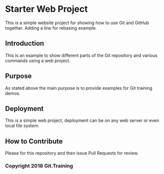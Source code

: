 # Starter Web Project

This is a simple website project for showing how to use Git and GitHub together. Adding a line for rebasing example.

## Introduction

This is an example to show different parts of the Git repository and various commands using a web project.

## Purpose

As stated above the main purpose is to provide examples for Git training demos.

## Deployment

This is a simple web project, deployment can be on any web server or even local file system.

## How to Contribute

Please for this repository and then issue Pull Requests for review.

### Copyright 2018 Git.Training 